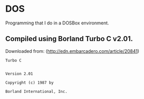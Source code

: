 # DOS
Programming that I do in a DOSBox environment.

## Compiled using Borland Turbo C v2.01.
Downloaded from: (http://edn.embarcadero.com/article/20841)

```
Turbo C


Version 2.01

Copyright (c) 1987 by

Borland International, Inc.
```
